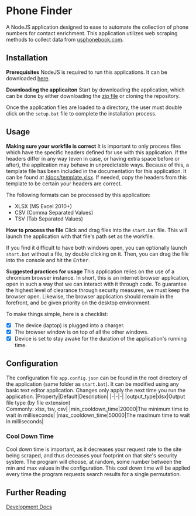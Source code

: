 # Phone Finder
A NodeJS application designed to ease to automate the collection of phone numbers for contact enrichment. This application utilizes web scraping methods to collect data from [usphonebook.com](https://www.usphonebook.com/).

## Installation

**Prerequisites**
NodeJS is required to run this applications. It can be downloaded [here](https://nodejs.org/en/download).

**Downloading the applicaiton**
Start by downloading the application, which can be done by either downloading the [zip file](https://github.com/ohadfarkash/phone-finder/archive/refs/heads/master.zip) or cloning the repository.

Once the application files are loaded to a directory, the user must double click on the `setup.bat` file to complete the installation process.

## Usage
**Making sure your workfile is correct**
It is important to only process files which have the specific headers defined for use with this application. If the headers differ in any way (even in case, or having extra space before or after), the application may behave in unpredictable ways. Because of this, a template file has been included in the documentation for this application. It can be found at [/docs/template.xlsx](docs/template.xlsx). If needed, copy the headers from this template to be certain your headers are correct.

The following formats can be processed by this application:
- XLSX (MS Excel 2010+)
- CSV (Comma Separated Values)
- TSV (Tab Separated Values)

**How to process the file**
Click and drag files into the `start.bat` file. This will launch the application with that file's path set as the workfile.

If you find it difficult to have both windows open, you can optionally launch `start.bat` without a file, by double clicking on it. Then, you can drag the file into the console and hit the <kbd>Enter</kbd>.

**Suggested practices for usage**
This application relies on the use of a chromium browser instance. In short, this is an internet browser application, open in such a way that we can interact with it through code. To guarantee the highest level of clearance through security measures, we must keep the browser open. Likewise, the browser application should remain in the forefront, and be given priority on the desktop environment.

To make things simple, here is a checklist:
- [x] The device (laptop) is plugged into a charger.
- [x] The browser window is on top of all the other windows.
- [x] Device is set to stay awake for the duration of the application's running time.

## Configuration
The configuration file `app.config.json` can be found in the root directory of the application (same folder as `start.bat`). It can be modified using any basic text editor application. Changes only apply the next time you run the application.
|Property|Default|Description|
|-|-|-|
|output_type|xlsx|Output file type (by file extension)<br>Commonly: xlsx, tsv, csv|
|min_cooldown_time|20000|The minimum time to wait in milliseconds|
|max_cooldown_time|50000|The maximum time to wait in milliseconds|

### Cool Down Time
Cool down time is important, as it decreases your request rate to the site being scraped, and thus deceases your footprint on that site's security system. The program will choose, at random, some number between the min and max values in the configuration. This cool down time will be applied every time the program requests search results for a single permutation.

## Further Reading
[Development Docs](/docs/index.md)